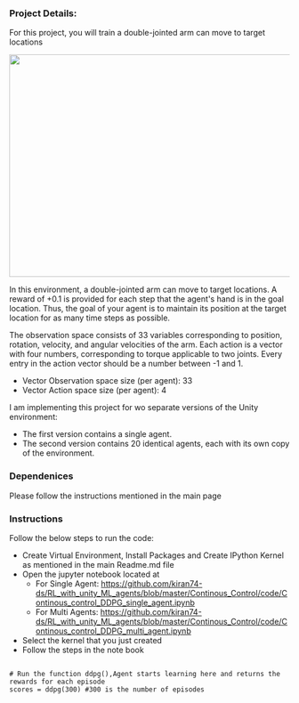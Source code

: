 ### Project Details:
For this project, you will train a double-jointed arm can move to target locations

<img src="https://github.com/kiran74-ds/RL_with_unity_ML_agents/blob/master/DQN/images/Banana_ML_agent.gif" width="600" height="400">

In this environment, a double-jointed arm can move to target locations. A reward of +0.1 is provided for each step that the agent's hand is in the goal location. Thus, the goal of your agent is to maintain its position at the target location for as many time steps as possible.

The observation space consists of 33 variables corresponding to position, rotation, velocity, and angular velocities of the arm. Each action is a vector with four numbers, corresponding to torque applicable to two joints. Every entry in the action vector should be a number between -1 and 1.
 + Vector Observation space size (per agent): 33
 + Vector Action space size (per agent): 4


I am implementing this project for wo separate versions of the Unity environment:
+ The first version contains a single agent.
+ The second version contains 20 identical agents, each with its own copy of the environment.


### Dependenices

Please follow the instructions mentioned in the main page 


### Instructions

Follow the below steps to run the code:

+ Create Virtual Environment, Install Packages and Create IPython Kernel as mentioned in the main Readme.md file
+ Open the jupyter notebook located at
  - For Single Agent: https://github.com/kiran74-ds/RL_with_unity_ML_agents/blob/master/Continous_Control/code/Continous_control_DDPG_single_agent.ipynb
  - For Multi Agents: https://github.com/kiran74-ds/RL_with_unity_ML_agents/blob/master/Continous_Control/code/Continous_control_DDPG_multi_agent.ipynb
+ Select the kernel that you just created
+ Follow the steps in the note book 

```

# Run the function ddpg(),Agent starts learning here and returns the rewards for each episode
scores = ddpg(300) #300 is the number of episodes
```
